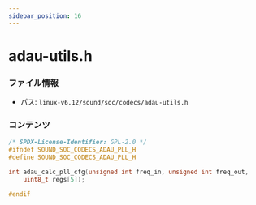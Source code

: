 ```yaml
---
sidebar_position: 16
---
```

# adau-utils.h

### ファイル情報

- パス: `linux-v6.12/sound/soc/codecs/adau-utils.h`

### コンテンツ

```h
/* SPDX-License-Identifier: GPL-2.0 */
#ifndef SOUND_SOC_CODECS_ADAU_PLL_H
#define SOUND_SOC_CODECS_ADAU_PLL_H

int adau_calc_pll_cfg(unsigned int freq_in, unsigned int freq_out,
	uint8_t regs[5]);

#endif

```
